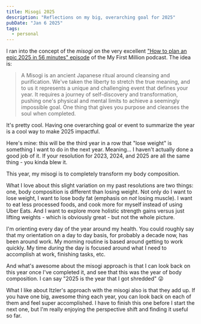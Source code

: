 ```yaml
---
title: Misogi 2025
description: "Reflections on my big, overarching goal for 2025"
pubDate: "Jan 6 2025"
tags:
  - personal
---
```


I ran into the concept of the _misogi_ on the very excellent ["How to plan an epic 2025 in 56 minutes" episode](https://www.youtube.com/watch?v=syDpQtORBzg) of the My First Million podcast. The idea is:

> A Misogi is an ancient Japanese ritual around cleansing and purification. We've taken the liberty to stretch the true meaning, and to us it represents a unique and challenging event that defines your year. It requires a journey of self-discovery and transformation, pushing one's physical and mental limits to achieve a seemingly impossible goal. One thing that gives you purpose and cleanses the soul when completed. 

It's pretty cool. Having one overarching goal or event to summarize the year is a cool way to make 2025 impactful.

Here's mine: this will be the third year in a row that "lose weight" is something I want to do in the next year. Meaning... I haven't actually done a good job of it. If your resolution for 2023, 2024, and 2025 are all the same thing - you kinda blew it. 

This year, my misogi is to completely transform my body composition. 

What I love about this slight variation on my past resolutions are two things: one, body composition is different than losing weight. Not only do I want to lose weight, I want to lose body fat (emphasis on _not_ losing muscle). I want to eat less processed foods, and cook more for myself instead of using Uber Eats. And I want to explore more holistic strength gains versus just lifting weights - which is obviously great - but not the whole picture.

I'm orienting every day of the year around my health. You could roughly say that my orientation on a day to day basis, for probably a decade now, has been around work. My morning routine is based around getting to work quickly. My time _during_ the day is focused around what I need to accomplish at work, finishing tasks, etc.

And what's awesome about the misogi approach is that I can look back on this year once I've completed it, and see that this was the year of body composition. I can say "2025 is the year that I got shredded" 😜

What I like about Itzler's approach with the misogi also is that they add up. If you have one big, awesome thing each year, you can look back on each of them and feel super accomplished. I have to finish this one before I start the next one, but I'm really enjoying the perspective shift and finding it useful so far.
